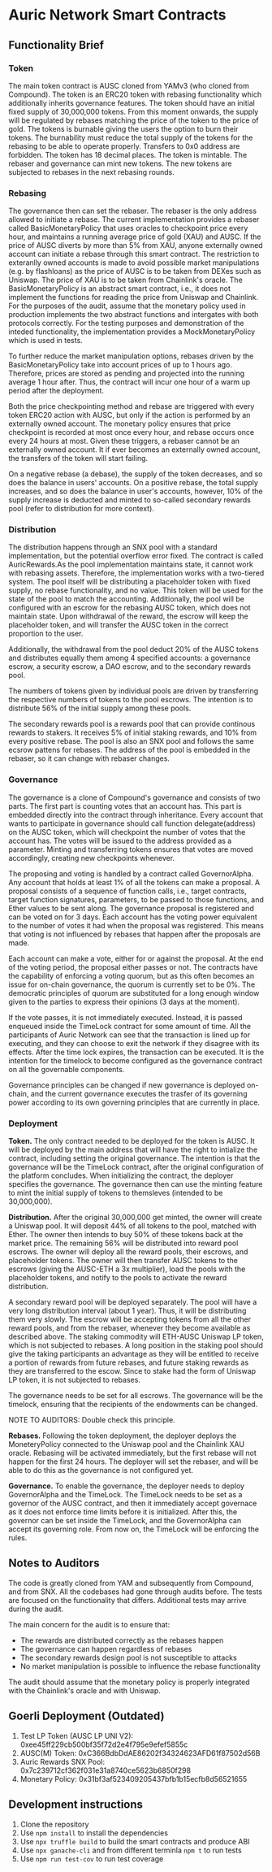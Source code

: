 # Auric Network Smart Contracts

## Functionality Brief

### Token
The main token contract is AUSC cloned from YAMv3 (who cloned from Compound). 
The token is an ERC20 token with rebasing functionality which additionally 
inherits governance features. The token should have an initial fixed supply
of 30,000,000 tokens. From this moment onwards, the supply will be regulated
by rebases matching the price of the token to the price of gold. The tokens
is burnable giving the users the option to burn their tokens. The burnability
must reduce the total supply of the tokens for the rebasing to be able to 
operate properly. Transfers to 0x0 address are forbidden. The token has
18 decimal places. The token is mintable. The rebaser and governance can mint
new tokens. The new tokens are subjected to rebases in the next rebasing rounds.

### Rebasing

The governance then can set the rebaser. The rebaser is the only address allowed to
initiate a rebase. The current implementation provides a rebaser called BasicMonetaryPolicy
that uses oracles to checkpoint price every hour, and maintains a running average price
of gold (XAU) and AUSC. If the price of AUSC diverts by more than 5% from XAU, anyone
externally owned account can initiate a rebase through this smart contract. The
restriction to exteranlly owned accounts is made to avoid possible market manipulations
(e.g. by flashloans) as the price of AUSC is to be taken from DEXes such as Uniswap.
The price of XAU is to be taken from Chainlink's oracle. The BasicMonetaryPolicy is
an abstract smart contract, i.e., it does not implement the functions for reading
the price from Uniswap and Chainlink. For the purposes of the audit, assume that the 
monetary policy used in production implements the two abstract functions and intergates
with both protocols correctly. For the testing purposes and demonstration of the
inteded functionality, the implementation provides a MockMonetaryPolicy which is used in tests.

To further reduce the market manipulation options, rebases driven by the BasicMonetaryPolicy
take into account prices of up to 1 hours ago. Therefore, prices are stored as pending
and projected into the running average 1 hour after. Thus, the contract will incur one hour
of a warm up period after the deployment. 

Both the price checkpointing method and rebase are triggered with every token ERC20
action with AUSC, but only if the action is performed by an externally owned account.
The monetary policy ensures that price checkpoint is recorded at most once every hour, and 
rebase occurs once every 24 hours at most. Given these triggers, a rebaser cannot be
an externally owned account. It if ever becomes an externally owned account, the transfers
of the token will start failing. 

On a negative rebase (a debase), the supply of the token decreases, and so does the
balance in users' accounts. On a positive rebase, the total supply increases, and so does
the balance in user's accounts, however, 10% of the supply increase is deducted and minted
to so-called secondary rewards pool (refer to distribution for more context).

### Distribution

The distribution happens through an SNX pool with a standard implementation, but the
potential overflow error fixed. The contract is called AuricRewards.As the pool implementation 
maintains state, it cannot work with rebasing assets. Therefore, the implementation works
with a two-tiered system. The pool itself will be distributing a placeholder token with
fixed supply, no rebase functionality, and no value. This token will be used for the state
of the pool to match the accounting. Additionally, the pool will be configured with an
escrow for the rebasing AUSC token, which does not maintain state. Upon withdrawal of the 
reward, the escrow will keep the placeholder token, and will transfer the AUSC token in
the correct proportion to the user.

Additionally, the withdrawal from the pool deduct 20% of the AUSC tokens and distributes
equally them among 4 specified accounts: a governance escrow, a security escrow, a DAO escrow,
and to the secondary rewards pool.

The numbers of tokens given by individual pools are driven by transferring the respective
numbers of tokens to the pool escrows. The intention is to distribute 56% of the initial
supply among these pools.

The secondary rewards pool is a rewards pool that can provide continous rewards to stakers.
It receives 5% of initial staking rewards, and 10% from every positive rebase. The pool
is also an SNX pool and follows the same ecsrow pattens for rebases. The address of the pool
is embedded in the rebaser, so it can change with rebaser changes.

### Governance

The governance is a clone of Compound's governance and consists of two parts. The first part
is counting votes that an account has. This part is embedded directly into the contract
through inheritance. Every account that wants to participate in governance should call function
delegate(address) on the AUSC token, which will checkpoint the number of votes that the account has.
The votes will be issued to the address provided as a parameter. Minting and transferring 
tokens ensures that votes are moved accordingly, creating new checkpoints whenever.

The proposing and voting is handled by a contract called GovernorAlpha. Any account
that holds at least 1% of all the tokens can make a proposal. A proposal consists of
a sequence of function calls, i.e., target contracts, target function signatures, parameters,
to be passed to those functions, and Ether values to be sent along. The governance proposal
is registered and can be voted on for 3 days. Each account has the voting power equivalent
to the number of votes it had when the proposal was registered. This means that voting
is not influenced by rebases that happen after the proposals are made.

Each account can make a vote, either for or against the proposal. At the end of the voting
period, the proposal either passes or not. The contracts have the capability of enforcing
a voting quorum, but as this often becomes an issue for on-chain governance, the quorum
is currently set to be 0%. The democratic principles of quorum are substituted for a long
enough window given to the parties to express their opinions (3 days at the moment).

If the vote passes, it is not immediately executed. Instead, it is passed enqueued inside
the TimeLock contract for some amount of time. All the participants of Auric Network
can see that the transaction is lined up for executing, and they can choose to exit
the network if they disagree with its effects. After the time lock expires, the transaction
can be executed. It is the intention for the timelock to become configured as the governance
contract on all the governable components. 

Governance principles can be changed if new governance is deployed on-chain, and the
current governance executes the trasfer of its governing power according to its own
governing principles that are currently in place.

### Deployment

**Token.** The only contract needed to be deployed for the token is AUSC. It
will be deployed by the main address that will have the right to intialize the 
contract, including setting the original governance. The intention is that the
governance will be the TimeLock contract, after the original configuration of
the platform concludes. When initializing the contract, the deployer specifies 
the governance. The governance then can use the minting feature to mint the 
initial supply of tokens to themsleves (intended to be 30,000,000).

**Distribution.** After the original 30,000,000 get minted, the owner will
create a Uniswap pool. It will deposit 44% of all tokens to the pool, matched
with Ether. The owner then intends to buy 50% of these tokens back at the market
price. The remaining 56% will be distributed into reward pool escrows. The owner
will deploy all the reward pools, their escrows, and placeholder tokens. The
owner will then transfer AUSC tokens to the escrows (giving the AUSC-ETH a 3x
multiplier), load the pools with the placeholder tokens, and notify to the pools
to activate the reward distribution.

A secondary reward pool will be deployed separately. The pool will have a very long
distribution interval (about 1 year). Thus, it will be distributing them very slowly. 
The escrow will be accepting tokens from all the other reward pools, and from the 
rebaser, whenever they become available as described above. The staking commodity will
ETH-AUSC Uniswap LP token, which is not subjected to rebases. A long position in the 
staking pool should give the taking participants an advantage as they will be entitled
to receive a portion of rewards from future rebases, and future staking rewards as they
are transferred to the escow. Since to stake had the form of Uniswap LP token, it is
not subjected to rebases.

The governance needs to be set for all escrows. The governance will be the timelock,
ensuring that the recipients of the endowments can be changed.

NOTE TO AUDITORS: Double check this principle. 

**Rebases.** Following the token deployment, the deployer deploys the MoneteryPolicy
connected to the Uniswap pool and the Chainlink XAU oracle. Rebasing will be activated
immediately, but the first rebase will not happen for the first 24 hours. The deployer will
set the rebaser, and will be able to do this as the governance is not configured yet.

**Governance.** To enable the governance, the deployer needs to deploy GovernorAlpha
and the TimeLock. The TimeLock needs to be set as a governor of the AUSC contract,
and then it immediately accept governace as it does not enforce time limits
before it is initialized. After this, the governor can be set inside the TimeLock,
and the GovernorAlpha can accept its governing role. From now on, the TimeLock will
be enforcing the rules.

## Notes to Auditors

The code is greatly cloned from YAM and subsequently from Compound, and from SNX.
All the codebases had gone through audits before. The tests are focused on the functionality
that differs. Additional tests may arrive during the audit.

The main concern for the audit is to ensure that:

- The rewards are distributed correctly as the rebases happen
- The governance can happen regardless of rebases
- The secondary rewards design pool is not susceptible to attacks
- No market manipulation is possible to influence the rebase functionality

The audit should assume that the monetary policy is properly integrated with the Chainlink's
oracle and with Uniswap.


## Goerli Deployment (Outdated)

1. Test LP Token (AUSC LP UNI V2):  0xee45ff229cb500bf35f72d2e4f795e9efef5855c
2. AUSC(M) Token: 0xC366BdbDdAE86202f34324623AFD61f87502d56B
3. Auric Rewards SNX Pool: 0x7c239712cf362f031e31a8740ce5623b6850f298
4. Monetary Policy: 0x31bf3af523409205437bfb1b15ecfb8d56521655

## Development instructions

1. Clone the repository
2. Use `npm install` to install the dependencies
3. Use `npx truffle build` to build the smart contracts and produce ABI
4. Use `npx ganache-cli` and from different terminla `npm t` to run tests
5. Use `npm run test-cov` to run test coverage
